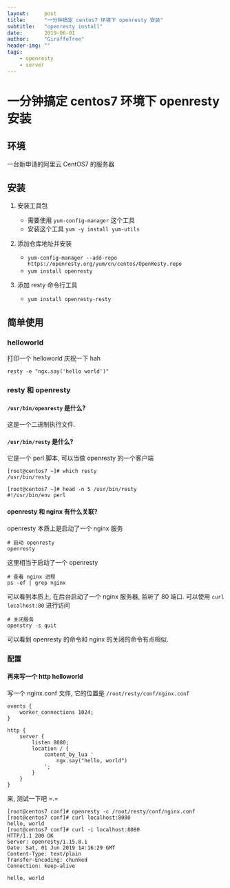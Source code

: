 ```yaml
---
layout:     post
title:      "一分钟搞定 centos7 环境下 openresty 安装"
subtitle:   "openresty install"
date:       2019-06-01
author:     "GiraffeTree"
header-img: ""
tags:
    - openresty
    - server
---
```


# 一分钟搞定 centos7 环境下 openresty 安装  

## 环境

一台新申请的阿里云 CentOS7 的服务器

## 安装

1. 安装工具包

	- 需要使用 `yum-config-manager` 这个工具
	- 安装这个工具 `yum -y install yum-utils`

2. 添加仓库地址并安装

	- `yum-config-manager --add-repo https://openresty.org/yum/cn/centos/OpenResty.repo`
	- `yum install openresty`

3. 添加 resty 命令行工具

	- `yum install openresty-resty`

		
## 简单使用

### helloworld

打印一个 helloworld 庆祝一下 hah

```
resty -e "ngx.say('hello world')"
```

### resty 和 openresty

#### `/usr/bin/openresty` 是什么?

这是一个二进制执行文件.

####  `/usr/bin/resty` 是什么?

它是一个 perl 脚本, 可以当做 openresty 的一个客户端

```
[root@centos7 ~]# which resty
/usr/bin/resty

[root@centos7 ~]# head -n 5 /usr/bin/resty 
#!/usr/bin/env perl

```

#### openresty 和 nginx 有什么关联?

openresty 本质上是启动了一个 nginx 服务

```
# 启动 openresty
openresty
```

这里相当于启动了一个 openresty

```
# 查看 nginx 进程
ps -ef | grep nginx
```

可以看到本质上, 在后台启动了一个 nginx 服务器, 监听了 80 端口. 可以使用 `curl localhost:80` 进行访问

```
# 关闭服务
openstry -s quit
```

可以看到 openresty 的命令和 nginx 的关闭的命令有点相似.

### 配置

#### 再来写一个 http helloworld

写一个 nginx.conf 文件, 它的位置是 `/root/resty/conf/nginx.conf`

```nginx
events {
    worker_connections 1024;
}

http {
    server {
        listen 8080;
        location / {
            content_by_lua '
                ngx.say("hello, world")
            ';
        }
    }
}
```

来, 测试一下吧 =.=

```
[root@centos7 conf]# openresty -c /root/resty/conf/nginx.conf 
[root@centos7 conf]# curl localhost:8080
hello, world
[root@centos7 conf]# curl -i localhost:8080
HTTP/1.1 200 OK
Server: openresty/1.15.8.1
Date: Sat, 01 Jun 2019 14:16:29 GMT
Content-Type: text/plain
Transfer-Encoding: chunked
Connection: keep-alive

hello, world
```



